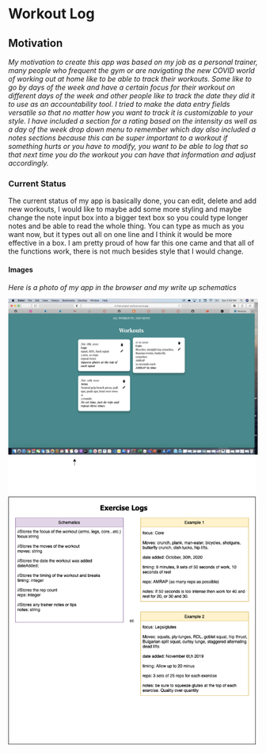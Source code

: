 # Workout Log

## Motivation
_My motivation to create this app was based on my job as a personal trainer, many people who frequent the gym or are navigating the new COVID world of working out at home like to be able to track their workouts. Some like to go by days of the week and have a certain focus for their workout on different days of the week and other people like to track the date they did it to use as an accountability tool. I tried to make the data entry fields versatile so that no matter how you want to track it is customizable to your style. I have included a section for a rating based on the intensity as well as a day of the week drop down menu to remember which day also included a notes sections because this can be super important to a workout if something hurts or you have to modify, you want to be able to log that so that next time you do the workout you can have that information and adjust accordingly._


### Current Status 
The current status of my app is basically done, you can edit, delete and add new workouts, I would like to maybe add some more styling and maybe change the note input box into a bigger text box so you could type longer notes and be able to read the whole thing. You can type as much as you want now, but it types out all on one line and I think it would be more effective in a box. I am pretty proud of how far this one came and that all of the functions work, there is not much besides style that I would change.

#### Images
_Here is a photo of my app in the browser and my write up schematics_

<img src="src/images/browser-screenshot.png" width="700">

<img src="src/images/schematics.png" width="500">

